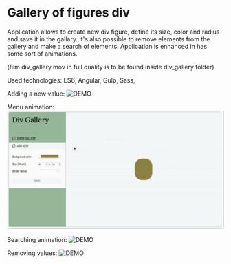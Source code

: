 # Gallery of figures div

Application allows to create new div figure, define its size, color and radius and save it in the gallary. It's also possible to remove elements from the gallery and make a search of elements. Application is enhanced in has some sort of animations. 

(film div_gallery.mov in full quality is to be found inside div_gallery folder)



Used technologies:
ES6,
Angular,
Gulp,
Sass,


Adding a new value:
![DEMO](https://github.com/Iza-H/Different_examples/blob/master/divGallery/output.gif)

Menu animation:
![DEMO](https://github.com/Iza-H/Different_examples/blob/master/divGallery/output1.gif)

Searching animation:
![DEMO](https://github.com/Iza-H/Different_examples/blob/master/divGallery/output2.gif)

Removing values:
![DEMO](https://github.com/Iza-H/Different_examples/blob/master/divGallery/output3.gif)

